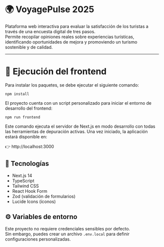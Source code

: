 # 🌍 VoyagePulse 2025

Plataforma web interactiva para evaluar la satisfacción de los turistas a través de una encuesta digital de tres pasos.  
Permite recopilar opiniones reales sobre experiencias turísticas, identificando oportunidades de mejora y promoviendo un turismo sostenible y de calidad.

---

# 🚀 Ejecución del frontend

Para instalar los paquetes, se debe ejecutar el siguiente comando:


```
npm install
```

El proyecto cuenta con un script personalizado para iniciar el entorno de desarrollo del frontend:

```
npm run frontend
```

Este comando ejecuta el servidor de Next.js en modo desarrollo con todas las herramientas de depuración activas.
Una vez iniciado, la aplicación estará disponible en:

👉 http://localhost:3000

## 🧠 Tecnologías

- Next.js 14
- TypeScript
- Tailwind CSS
- React Hook Form
- Zod (validación de formularios)
- Lucide Icons (íconos)

## ⚙️ Variables de entorno

Este proyecto no requiere credenciales sensibles por defecto.  
Sin embargo, puedes crear un archivo `.env.local` para definir configuraciones personalizadas.


